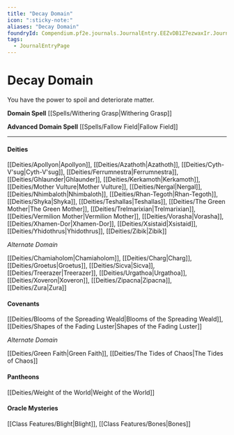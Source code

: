 ```yaml
---
title: "Decay Domain"
icon: ":sticky-note:"
aliases: "Decay Domain"
foundryId: Compendium.pf2e.journals.JournalEntry.EEZvDB1Z7ezwaxIr.JournalEntryPage.cAxBEZsej32riaY5
tags:
  - JournalEntryPage
---
```


# Decay Domain
You have the power to spoil and deteriorate matter.

**Domain Spell** [[Spells/Withering Grasp|Withering Grasp]]

**Advanced Domain Spell** [[Spells/Fallow Field|Fallow Field]]

* * *

#### **Deities**

[[Deities/Apollyon|Apollyon]], [[Deities/Azathoth|Azathoth]], [[Deities/Cyth-V'sug|Cyth-V'sug]], [[Deities/Ferrumnestra|Ferrumnestra]], [[Deities/Ghlaunder|Ghlaunder]], [[Deities/Kerkamoth|Kerkamoth]], [[Deities/Mother Vulture|Mother Vulture]], [[Deities/Nergal|Nergal]], [[Deities/Nhimbaloth|Nhimbaloth]], [[Deities/Rhan-Tegoth|Rhan-Tegoth]], [[Deities/Shyka|Shyka]], [[Deities/Teshallas|Teshallas]], [[Deities/The Green Mother|The Green Mother]], [[Deities/Trelmarixian|Trelmarixian]], [[Deities/Vermilion Mother|Vermilion Mother]], [[Deities/Vorasha|Vorasha]], [[Deities/Xhamen-Dor|Xhamen-Dor]], [[Deities/Xsistaid|Xsistaid]], [[Deities/Yhidothrus|Yhidothrus]], [[Deities/Zibik|Zibik]]

_Alternate Domain_

[[Deities/Chamiaholom|Chamiaholom]], [[Deities/Charg|Charg]], [[Deities/Groetus|Groetus]], [[Deities/Sicva|Sicva]], [[Deities/Treerazer|Treerazer]], [[Deities/Urgathoa|Urgathoa]], [[Deities/Xoveron|Xoveron]], [[Deities/Zipacna|Zipacna]], [[Deities/Zura|Zura]]

#### **Covenants**

[[Deities/Blooms of the Spreading Weald|Blooms of the Spreading Weald]], [[Deities/Shapes of the Fading Luster|Shapes of the Fading Luster]]

_Alternate Domain_

[[Deities/Green Faith|Green Faith]], [[Deities/The Tides of Chaos|The Tides of Chaos]]

#### **Pantheons**

[[Deities/Weight of the World|Weight of the World]]

#### **Oracle Mysteries**

[[Class Features/Blight|Blight]], [[Class Features/Bones|Bones]]